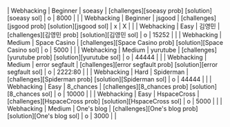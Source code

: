 | Webhacking | Beginner     | soeasy             | [challenges][soeasy prob] [solution][soeasy sol] | o | 8000    |               |
| Webhacking | Beginner     | jsgood             | [challenges][jsgood prob] [solution][jsgood sol] | x | X       |               |
| Webhacking | Easy         | 김영민             | [challenges][김영민 prob] [solution][김영민 sol] | o | 15252   |               |
| Webhacking | Medium       | Space Casino       | [challenges][Space Casino prob] [solution][Space Casino sol] | o | 5000    |               |
| Webhacking | Medium       | yurutube           | [challenges][yurutube prob] [solution][yurutube sol] | o | 44444   |               |
| Webhacking | Medium       | error segfault     | [challenges][error segfault prob] [solution][error segfault sol] | o | 2222:80 |               |
| Webhacking | Hard         | Spiderman          | [challenges][Spiderman prob] [solution][Spiderman sol] | o | 44444   |               |
| Webhacking | Easy         | 8_chances          | [challenges][8_chances prob] [solution][8_chances sol] | o | 10000   |               |
| Webhacking | Easy         | HspaceCross        | [challenges][HspaceCross prob] [solution][HspaceCross sol] | o | 5000    |               |
| Webhacking | Medium       | One\'s blog         | [challenges][One's blog prob] [solution][One's blog sol] | o | 3000    |               |

